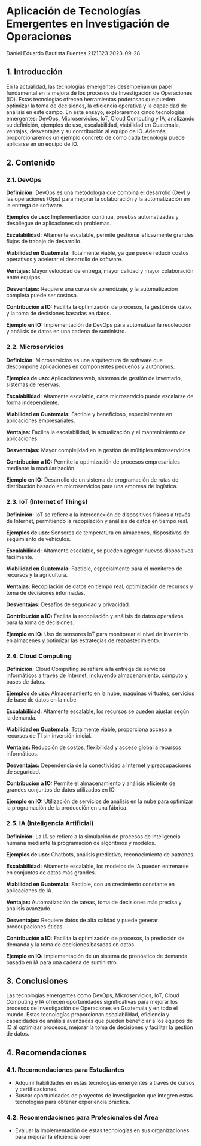 # Aplicación de Tecnologías Emergentes en Investigación de Operaciones

Daniel Eduardo Bautista Fuentes
2121323
2023-09-28

## 1. Introducción

En la actualidad, las tecnologías emergentes desempeñan un papel fundamental en la mejora de los procesos de Investigación de Operaciones (IO). Estas tecnologías ofrecen herramientas poderosas que pueden optimizar la toma de decisiones, la eficiencia operativa y la capacidad de análisis en este campo. En este ensayo, exploraremos cinco tecnologías emergentes: DevOps, Microservicios, IoT, Cloud Computing y IA, analizando su definición, ejemplos de uso, escalabilidad, viabilidad en Guatemala, ventajas, desventajas y su contribución al equipo de IO. Además, proporcionaremos un ejemplo concreto de cómo cada tecnología puede aplicarse en un equipo de IO.

## 2. Contenido

### 2.1. DevOps

**Definición:** DevOps es una metodología que combina el desarrollo (Dev) y las operaciones (Ops) para mejorar la colaboración y la automatización en la entrega de software.

**Ejemplos de uso:** Implementación continua, pruebas automatizadas y despliegue de aplicaciones sin problemas.

**Escalabilidad:** Altamente escalable, permite gestionar eficazmente grandes flujos de trabajo de desarrollo.

**Viabilidad en Guatemala:** Totalmente viable, ya que puede reducir costos operativos y acelerar el desarrollo de software.

**Ventajas:** Mayor velocidad de entrega, mayor calidad y mayor colaboración entre equipos.

**Desventajas:** Requiere una curva de aprendizaje, y la automatización completa puede ser costosa.

**Contribución a IO:** Facilita la optimización de procesos, la gestión de datos y la toma de decisiones basadas en datos.

**Ejemplo en IO:** Implementación de DevOps para automatizar la recolección y análisis de datos en una cadena de suministro.

### 2.2. Microservicios

**Definición:** Microservicios es una arquitectura de software que descompone aplicaciones en componentes pequeños y autónomos.

**Ejemplos de uso:** Aplicaciones web, sistemas de gestión de inventario, sistemas de reservas.

**Escalabilidad:** Altamente escalable, cada microservicio puede escalarse de forma independiente.

**Viabilidad en Guatemala:** Factible y beneficioso, especialmente en aplicaciones empresariales.

**Ventajas:** Facilita la escalabilidad, la actualización y el mantenimiento de aplicaciones.

**Desventajas:** Mayor complejidad en la gestión de múltiples microservicios.

**Contribución a IO:** Permite la optimización de procesos empresariales mediante la modularización.

**Ejemplo en IO:** Desarrollo de un sistema de programación de rutas de distribución basado en microservicios para una empresa de logística.

### 2.3. IoT (Internet of Things)

**Definición:** IoT se refiere a la interconexión de dispositivos físicos a través de Internet, permitiendo la recopilación y análisis de datos en tiempo real.

**Ejemplos de uso:** Sensores de temperatura en almacenes, dispositivos de seguimiento de vehículos.

**Escalabilidad:** Altamente escalable, se pueden agregar nuevos dispositivos fácilmente.

**Viabilidad en Guatemala:** Factible, especialmente para el monitoreo de recursos y la agricultura.

**Ventajas:** Recopilación de datos en tiempo real, optimización de recursos y toma de decisiones informadas.

**Desventajas:** Desafíos de seguridad y privacidad.

**Contribución a IO:** Facilita la recopilación y análisis de datos operativos para la toma de decisiones.

**Ejemplo en IO:** Uso de sensores IoT para monitorear el nivel de inventario en almacenes y optimizar las estrategias de reabastecimiento.

### 2.4. Cloud Computing

**Definición:** Cloud Computing se refiere a la entrega de servicios informáticos a través de Internet, incluyendo almacenamiento, cómputo y bases de datos.

**Ejemplos de uso:** Almacenamiento en la nube, máquinas virtuales, servicios de base de datos en la nube.

**Escalabilidad:** Altamente escalable, los recursos se pueden ajustar según la demanda.

**Viabilidad en Guatemala:** Totalmente viable, proporciona acceso a recursos de TI sin inversión inicial.

**Ventajas:** Reducción de costos, flexibilidad y acceso global a recursos informáticos.

**Desventajas:** Dependencia de la conectividad a Internet y preocupaciones de seguridad.

**Contribución a IO:** Permite el almacenamiento y análisis eficiente de grandes conjuntos de datos utilizados en IO.

**Ejemplo en IO:** Utilización de servicios de análisis en la nube para optimizar la programación de la producción en una fábrica.

### 2.5. IA (Inteligencia Artificial)

**Definición:** La IA se refiere a la simulación de procesos de inteligencia humana mediante la programación de algoritmos y modelos.

**Ejemplos de uso:** Chatbots, análisis predictivo, reconocimiento de patrones.

**Escalabilidad:** Altamente escalable, los modelos de IA pueden entrenarse en conjuntos de datos más grandes.

**Viabilidad en Guatemala:** Factible, con un crecimiento constante en aplicaciones de IA.

**Ventajas:** Automatización de tareas, toma de decisiones más precisa y análisis avanzado.

**Desventajas:** Requiere datos de alta calidad y puede generar preocupaciones éticas.

**Contribución a IO:** Facilita la optimización de procesos, la predicción de demanda y la toma de decisiones basadas en datos.

**Ejemplo en IO:** Implementación de un sistema de pronóstico de demanda basado en IA para una cadena de suministro.

## 3. Conclusiones

Las tecnologías emergentes como DevOps, Microservicios, IoT, Cloud Computing y IA ofrecen oportunidades significativas para mejorar los procesos de Investigación de Operaciones en Guatemala y en todo el mundo. Estas tecnologías proporcionan escalabilidad, eficiencia y capacidades de análisis avanzadas que pueden beneficiar a los equipos de IO al optimizar procesos, mejorar la toma de decisiones y facilitar la gestión de datos.

## 4. Recomendaciones

### 4.1. Recomendaciones para Estudiantes

- Adquirir habilidades en estas tecnologías emergentes a través de cursos y certificaciones.
- Buscar oportunidades de proyectos de investigación que integren estas tecnologías para obtener experiencia práctica.

### 4.2. Recomendaciones para Profesionales del Área

- Evaluar la implementación de estas tecnologías en sus organizaciones para mejorar la eficiencia oper